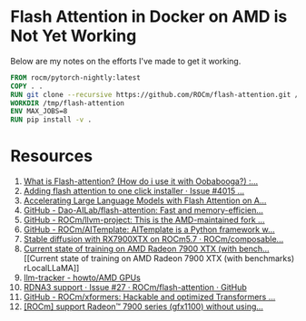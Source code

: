 # Flash Attention in Docker on AMD is Not Yet Working
Below are my notes on the efforts I've made to get it working.

```Dockerfile
FROM rocm/pytorch-nightly:latest
COPY . .
RUN git clone --recursive https://github.com/ROCm/flash-attention.git /tmp/flash-attention
WORKDIR /tmp/flash-attention
ENV MAX_JOBS=8
RUN pip install -v .
```

# Resources
1. [What is Flash-attention? (How do i use it with Oobabooga?) :...](https://www.reddit.com/r/Oobabooga/comments/193mcv0/what_is_flashattention_how_do_i_use_it_with/)
2. [Adding flash attention to one click installer · Issue #4015 ...](https://github.com/oobabooga/text-generation-webui/issues/4015)
3. [Accelerating Large Language Models with Flash Attention on A...](https://rocm.blogs.amd.com/artificial-intelligence/flash-attention/README.html)
4. [GitHub - Dao-AILab/flash-attention: Fast and memory-efficien...](https://github.com/Dao-AILab/flash-attention)
5. [GitHub - ROCm/llvm-project: This is the AMD-maintained fork ...](https://github.com/ROCm/llvm-project)
6. [GitHub - ROCm/AITemplate: AITemplate is a Python framework w...](https://github.com/ROCm/AITemplate)
7. [Stable diffusion with RX7900XTX on ROCm5.7 · ROCm/composable...](https://github.com/ROCm/composable_kernel/discussions/1032#522-build-ait-and-stable-diffusion-demo)
8. [Current state of training on AMD Radeon 7900 XTX (with bench...](https://www.reddit.com/r/LocalLLaMA/comments/1atvxu2/current_state_of_training_on_amd_radeon_7900_xtx/) [[Current state of training on AMD Radeon 7900 XTX (with benchmarks)  rLocalLLaMA]]
9. [llm-tracker - howto/AMD GPUs](https://llm-tracker.info/howto/AMD-GPUs)
10. [RDNA3 support · Issue #27 · ROCm/flash-attention · GitHub](https://github.com/ROCm/flash-attention/issues/27)
11. [GitHub - ROCm/xformers: Hackable and optimized Transformers ...](https://github.com/ROCm/xformers/tree/develop)
12. [\[ROCm\] support Radeon™ 7900 series (gfx1100) without using...](https://github.com/vllm-project/vllm/pull/2768)